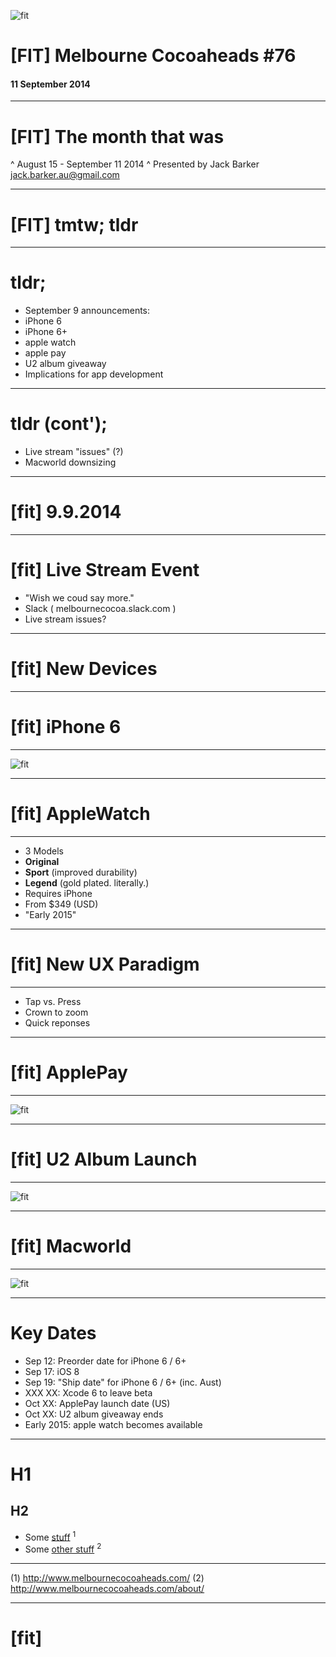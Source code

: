 ![fit](http://media.idownloadblog.com/wp-content/uploads/2014/08/Apple-invite-September-9-event-20140909.jpg)
# [FIT] Melbourne Cocoaheads #76
#### 11 September 2014

---

# [FIT] The month that was

^ August 15 - September 11 2014
^ Presented by Jack Barker jack.barker.au@gmail.com

---

# [FIT] tmtw; tldr

---

# tldr;
- September 9 announcements:
 - iPhone 6
 - iPhone 6+
 - apple watch
 - apple pay
 - U2 album giveaway
- Implications for app development

---

# tldr (cont');
- Live stream "issues" (?)
- Macworld downsizing

---

# [fit] 9.9.2014

---

# [fit] Live Stream Event
- "Wish we coud say more."
- Slack ( melbournecocoa.slack.com )
- Live stream issues?

---

# [fit] New Devices

---

# [fit] iPhone 6

---

![fit](images/DeviceSpecs.png)

---

# [fit] AppleWatch

---

- 3 Models
 - **Original**
 - **Sport** (improved durability)
 - **Legend** (gold plated. literally.)
- Requires iPhone
- From $349 (USD)
- "Early 2015"

---

# [fit] New UX Paradigm

---

- Tap vs. Press
- Crown to zoom
- Quick reponses

---

# [fit] ApplePay

---

![fit](images/DeviceSpecs.png)

---

# [fit] U2 Album Launch

---

![fit](images/U2_itunes_download.jpg)

---

# [fit] Macworld

---

![fit](images/U2_itunes_download.jpg)

---

# Key Dates

- Sep 12: Preorder date for iPhone 6 / 6+
- Sep 17: iOS 8
- Sep 19: "Ship date" for iPhone 6 / 6+ (inc. Aust)
- XXX XX: Xcode 6 to leave beta
- Oct XX: ApplePay launch date (US)
- Oct XX: U2 album giveaway ends
- Early 2015: apple watch becomes available

---

# H1
## H2

- Some [stuff][1] <sup>1</sup>
- Some [other stuff][2] <sup>2</sup>

---

<!-- Markdown style reference -->
[1]: http://www.melbournecocoaheads.com/ "stuff"
[2]: http://www.melbournecocoaheads.com/about/ "other stuff"


<!-- Appears Markdown style references are unsupported by Deckset at this time -->
(1) http://www.melbournecocoaheads.com/
(2) http://www.melbournecocoaheads.com/about/


---

# [fit] </tmtw>